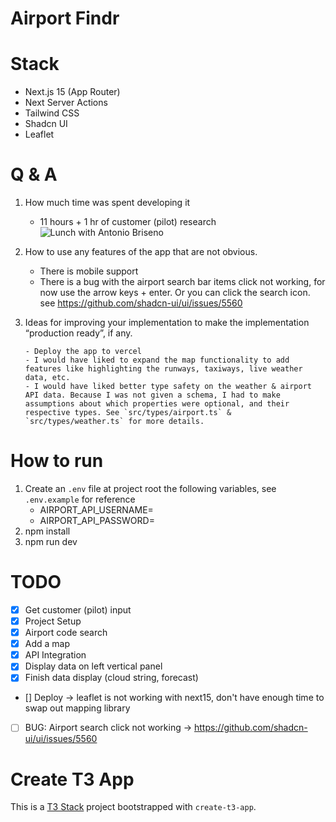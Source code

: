 # Airport Findr

# Stack

- Next.js 15 (App Router)
- Next Server Actions
- Tailwind CSS
- Shadcn UI
- Leaflet

# Q & A

1.  How much time was spent developing it

    - 11 hours + 1 hr of customer (pilot) research 
      ![Lunch with Antonio Briseno](https://www.icloud.com/photos/#03aBZ-0hsprZJ799EYcI4cOKw)

2.  How to use any features of the app that are not obvious.

    - There is mobile support
    - There is a bug with the airport search bar items click not working, for now use the arrow keys + enter. Or you can click the search icon. see https://github.com/shadcn-ui/ui/issues/5560

3.  Ideas for improving your implementation to make the implementation “production ready”,
    if any.

        - Deploy the app to vercel
        - I would have liked to expand the map functionality to add features like highlighting the runways, taxiways, live weather data, etc.
        - I would have liked better type safety on the weather & airport API data. Because I was not given a schema, I had to make assumptions about which properties were optional, and their respective types. See `src/types/airport.ts` & `src/types/weather.ts` for more details.

# How to run

1. Create an `.env` file at project root the following variables, see `.env.example` for reference
   - AIRPORT_API_USERNAME=
   - AIRPORT_API_PASSWORD=
2. npm install
3. npm run dev

# TODO

- [x] Get customer (pilot) input
- [x] Project Setup
- [x] Airport code search
- [x] Add a map
- [x] API Integration
- [x] Display data on left vertical panel
- [x] Finish data display (cloud string, forecast)
- [] Deploy -> leaflet is not working with next15, don't have enough time to swap out mapping library
- [ ] BUG: Airport search click not working -> https://github.com/shadcn-ui/ui/issues/5560

# Create T3 App

This is a [T3 Stack](https://create.t3.gg/) project bootstrapped with `create-t3-app`.
